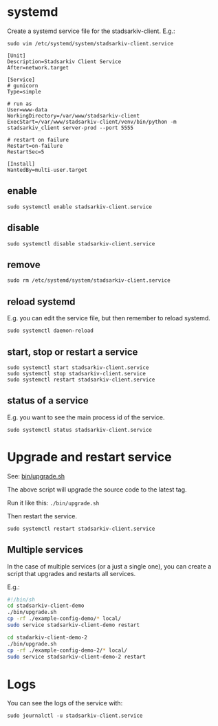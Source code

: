 # systemd

Create a systemd service file for the stadsarkiv-client. E.g.:

    sudo vim /etc/systemd/system/stadsarkiv-client.service

```
[Unit]
Description=Stadsarkiv Client Service
After=network.target

[Service]
# gunicorn
Type=simple

# run as
User=www-data
WorkingDirectory=/var/www/stadsarkiv-client
ExecStart=/var/www/stadsarkiv-client/venv/bin/python -m stadsarkiv_client server-prod --port 5555

# restart on failure
Restart=on-failure
RestartSec=5

[Install]
WantedBy=multi-user.target

```

## enable

    sudo systemctl enable stadsarkiv-client.service

## disable

    sudo systemctl disable stadsarkiv-client.service

## remove

    sudo rm /etc/systemd/system/stadsarkiv-client.service 

## reload systemd

E.g. you can edit the service file, but then remember to reload systemd.
    
    sudo systemctl daemon-reload

## start, stop or restart a service
    
    sudo systemctl start stadsarkiv-client.service
    sudo systemctl stop stadsarkiv-client.service
    sudo systemctl restart stadsarkiv-client.service

## status of a service

E.g. you want to see the main process id of the service.
    
    sudo systemctl status stadsarkiv-client.service

# Upgrade and restart service

See: [bin/upgrade.sh](https://github.com/aarhusstadsarkiv/stadsarkiv-client/blob/main/bin/upgrade.sh)

The above script will upgrade the source code to the latest tag. 

Run it like this: `./bin/upgrade.sh`

Then restart the service.

    sudo systemctl restart stadsarkiv-client.service

## Multiple services

In the case of multiple services (or a just a single one), you can create a script that upgrades and restarts all services.

E.g.:

```bash
#!/bin/sh
cd stadsarkiv-client-demo
./bin/upgrade.sh
cp -rf ./example-config-demo/* local/
sudo service stadsarkiv-client-demo restart

cd stadarkiv-client-demo-2
./bin/upgrade.sh
cp -rf ./example-config-demo-2/* local/
sudo service stadsarkiv-client-demo-2 restart

```

# Logs

You can see the logs of the service with:

    sudo journalctl -u stadsarkiv-client.service

```